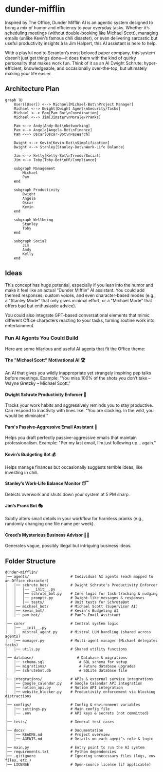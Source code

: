 # dunder-mifflin

Inspired by The Office, Dunder Mifflin AI is an agentic system designed to bring a mix of humor and efficiency to your everyday tasks. 
Whether it’s scheduling meetings (without double-booking like Michael Scott), managing emails (unlike Kevin’s famous chili disaster), or even delivering sarcastic but useful productivity insights à la Jim Halpert,
this AI assistant is here to help.

With a playful nod to Scranton’s most beloved paper company, this system doesn’t just get things done—it does them with the kind of quirky personality that makes work fun. 
Think of it as an AI Dwight Schrute: hyper-efficient, knowledgeable, and occasionally over-the-top, but ultimately making your life easier.

## Architecture Plan
```mermaid
graph TD
    User([User]) <--> Michael[Michael-Bot\nProject Manager]
    Michael <--> Dwight[Dwight Agent\nSecurity/Tasks]
    Michael <--> Pam[Pam Bot\nCoordination]
    Michael <--> Jim[Jimster\nMorale/Pranks]
    
    Pam <--> Andy[Andy-Bot\nNetworking]
    Pam <--> Angela[Angela-Bot\nFinance]
    Pam <--> Oscar[Oscar-Bot\nResearch]
    
    Dwight <--> Kevin[Kevin-Bot\nSimplification]
    Dwight <--> Stanley[Stanley-Bot\nWork-Life Balance]
    
    Jim <--> Kelly[Kelly-Bot\nTrends/Social]
    Jim <--> Toby[Toby-Bot\nHR/Compliance]
    
    subgraph Management
        Michael
        Pam
    end
    
    subgraph Productivity
        Dwight
        Angela
        Oscar
        Kevin
    end
    
    subgraph Wellbeing
        Stanley
        Toby
    end
    
    subgraph Social
        Jim
        Andy
        Kelly
    end

```

## Ideas
This concept has huge potential, especially if you lean into the humor and make it feel like an actual “Dunder Mifflin” AI assistant. You could add themed responses, custom voices, and even character-based modes (e.g., a "Stanley Mode" that only gives minimal effort, or a "Michael Mode" that offers bad but enthusiastic advice).

You could also integrate GPT-based conversational elements that mimic different Office characters reacting to your tasks, turning routine work into entertainment.

### Fun AI Agents You Could Build
Here are some hilarious and useful AI agents that fit the Office theme:

#### The "Michael Scott" Motivational AI 🏆


An AI that gives you wildly inappropriate yet strangely inspiring pep talks before meetings.
Example: "You miss 100% of the shots you don’t take – Wayne Gretzky – Michael Scott."

#### Dwight Schrute Productivity Enforcer 💼

Tracks your work habits and aggressively reminds you to stay productive.
Can respond to inactivity with lines like: "You are slacking. In the wild, you would be eliminated."

#### Pam's Passive-Aggressive Email Assistant 📧

Helps you draft perfectly passive-aggressive emails that maintain professionalism.
Example: "Per my last email, I’m just following up… again."

#### Kevin’s Budgeting Bot 💰

Helps manage finances but occasionally suggests terrible ideas, like investing in chili.

#### Stanley’s Work-Life Balance Monitor 😴

Detects overwork and shuts down your system at 5 PM sharp.

#### Jim’s Prank Bot 🎭

Subtly alters small details in your workflow for harmless pranks (e.g., randomly changing one file name per week).

#### Creed’s Mysterious Business Advisor 🕵️‍♂️

Generates vague, possibly illegal but intriguing business ideas.


## Folder Structure
```
dunder-mifflin/
│── agents/                   # Individual AI agents (each mapped to an Office character)
│   │── schrute_bot/          # Dwight Schrute's Productivity Enforcer
│   │   │── __init__.py
│   │   │── schrute_bot.py    # Core logic for task tracking & nudging
│   │   │── prompts.py        # Dwight-like messages & responses
│   │   │── tests/            # Unit tests for SchruteBot
│   │── michael_bot/          # Michael Scott (Supervisor AI)
│   │── kevin_bot/            # Kevin’s Budgeting AI
│   │── pam_bot/              # Pam’s Email Assistant
│
│── core/                     # Central system logic
│   │── __init__.py
|   |__ mistral_agent.py      # Mistral LLM handling (shared across agents)
│   │── manager.py            # Multi-agent manager (Michael delegates tasks)
│   │── utils.py              # Shared utility functions
│
│── database/                    # Database & migrations
│   │── schema.sql                # SQL schema for setup
│   │── migrations/               # Future database upgrades
│   │── schrutebot.db             # SQLite database file
|
│── integrations/             # APIs & external service integrations
│   │── google_calendar.py    # Google Calendar API integration
│   │── notion_api.py         # Notion API integration
│   │── website_blocker.py    # Productivity enforcement via blocking distractions
│
│── configs/                  # Config & environment variables
│   │── settings.py           # Main config file
│   │── .env                  # API keys & secrets (not committed)
│
│── tests/                    # General test cases
│
│── docs/                     # Documentation
│   │── README.md             # Project overview
│   │── AGENTS.md             # Details on each agent’s role & logic
│
│── main.py                   # Entry point to run the AI system
│── requirements.txt          # Python dependencies
│── .gitignore                # Ignoring unnecessary files (logs, env files, etc.)
│── LICENSE                   # Open-source license (if applicable)
```

